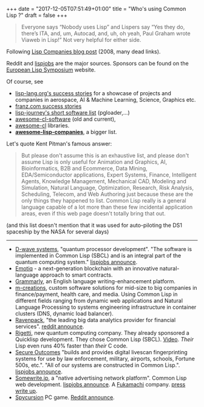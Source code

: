 +++
date = "2017-12-05T07:51:49+01:00"
title = "Who's using Common Lisp ?"
draft = false
+++


> Everyone says “Nobody uses Lisp” and Lispers say “Yes they do, there’s ITA, and, um, Autocad, and, uh, oh yeah, Paul Graham wrote Viaweb in Lisp!” Not very helpful for either side.

Following [Lisp Companies blog post](http://pchristensen.com/blog/lisp-companies/) (2008, many dead links).

Reddit and [lispjobs](https://lispjobs.wordpress.com/) are the major sources. Sponsors can be found on the [European Lisp Symposium](http://www.european-lisp-symposium.org/) website.

Of course, see

* [lisp-lang.org's success stories](http://lisp-lang.org/success/) for
  a showcase of projects and companies in aerospace, AI & Machine
  Learning, Science, Graphics etc.
* [franz.com success stories](https://franz.com/success/)
* [lisp-journey's short software list](https://lisp-journey.gitlab.io/software/) (pgloader,…)
* [awesome-cl-software](https://github.com/azzamsa/awesome-cl-software/commits/master) (old and current),
* [awesome-cl](https://github.com/CodyReichert/awesome-cl) libraries.
* [**awesome-lisp-companies**](https://github.com/azzamsa/awesome-lisp-companies/), a bigger list.


Let's quote Kent Pitman's famous answer:

> But please don't assume this is an exhaustive list, and please don't assume Lisp is only useful for Animation and Graphics, AI, Bioinformatics, B2B and Ecommerce, Data Mining, EDA/Semiconductor applications, Expert Systems, Finance, Intelligent Agents, Knowledge Management, Mechanical CAD, Modeling and Simulation, Natural Language, Optimization, Research, Risk Analysis, Scheduling, Telecom, and Web Authoring just because these are the only things they happened to list. Common Lisp really is a general language capable of a lot more than these few incidental application areas, even if this web page doesn't totally bring that out.

(and this list doesn't mention that it was used for auto-piloting the
DS1 spaceship by the NASA for several days)

---



* [D-wave systems](http://www.dwavesys.com), "quantum processor development". "The software is implemented in Common Lisp (SBCL) and is an integral part of the quantum computing system." [lispjobs announce](https://lispjobs.wordpress.com/2015/03/16/software-developer-for-quantum-processor-development-group-d-wave-systems-vancouver-british-columbia/).
* [Emotiq](https://github.com/emotiq/emotiq) - a next-generation
  blockchain with an innovative natural-language approach to smart
  contracts.
* [Grammarly](https://tech.grammarly.com/blog/posts/Running-Lisp-in-Production.html),
  an English language writing-enhancement platform.
* [m-creations](http://www.m-creations.com/), custom software
  solutions for mid-size to big companies in finance/payment, health
  care, and media. Using Common Lisp in different fields ranging from
  dynamic web applications and Natural Language Processing to systems
  engineering infrastructure in container clusters (DNS, dynamic load
  balancer).
* [Ravenpack](https://www.ravenpack.com/careers/junior-common-lisp-developer), "the leading big data analytics provider for financial services". [reddit announce](https://www.reddit.com/r/Common_Lisp/comments/7ldiyg/suggestion_for_common_lisp_internship/).
* [Rigetti](http://rigetti.com/about), new quantum computing company. They already sponsored a Quicklisp development. They chose Common Lisp (SBCL). [Video](https://www.reddit.com/r/Common_Lisp/comments/7ifq92/lisp_at_the_frontier_of_computation_by_robert/). *Their* Lisp even runs 40% faster than *their* C code.
* [Secure Outcomes](http://www.secureoutcomes.net/) "builds and provides digital livescan fingerprinting systems for use by law enforcement, military, airports, schools, Fortune 500s, etc.". "All of our systems are constructed in Common Lisp.". [lispjobs announce](https://lispjobs.wordpress.com/2016/06/03/secure-outcomes-contract-common-lisp-programmer/).
* [Somewrite.jp](http://somewrite.jp/), a "native advertising network platform". Common Lisp web development. [lispjobs announce](https://lispjobs.wordpress.com/2015/04/24/common-lisp-web-developer-somewrite-tokyo-or-remote/). A [Fukamachi](https://github.com/fukamachi/) company. [press write up](http://thebridge.jp/en/2016/04/asahi-shimbun-acquires-somewrite).
* [Spycursion](https://defungames.com/index.html) PC game. [Reddit announce](https://www.reddit.com/r/Common_Lisp/comments/7ik1iw/seeking_cofounder_for_lisp_game_studio/).
